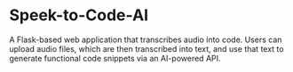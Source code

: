 # Speek-to-Code-AI
A Flask-based web application that transcribes audio into code. Users can upload audio files, which are then transcribed into text, and use that text to generate functional code snippets via an AI-powered API.
